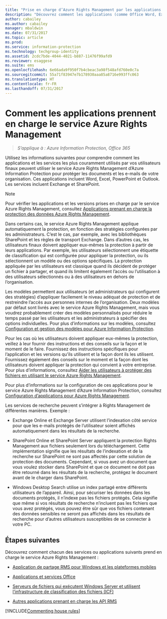 ```yaml
---
title: "Prise en charge d’Azure Rights Management par les applications à partir d’AIP"
description: "Découvrez comment les applications (comme Office Word, Excel, PowerPoint et Outlook) et les services (comme Exchange et SharePoint) les plus couramment utilisés par vos utilisateurs finaux peuvent utiliser le service Azure Rights Management d’Azure Information Protection pour protéger les documents et e-mails de votre organisation."
author: cabailey
ms.author: cabailey
manager: mbaldwin
ms.date: 07/31/2017
ms.topic: article
ms.prod: 
ms.service: information-protection
ms.technology: techgroup-identity
ms.assetid: 2cdc7bde-4044-4021-b887-11476f99afd9
ms.reviewer: esaggese
ms.suite: ems
ms.openlocfilehash: 6e66ada9f950f7b4cbeac3a98f548afd760e0c7a
ms.sourcegitcommit: 55a71f83947e7b178930aaa85a8716e993ffc063
ms.translationtype: HT
ms.contentlocale: fr-FR
ms.lasthandoff: 07/31/2017
---
```

# <a name="how-applications-support-the-azure-rights-management-service"></a>Comment les applications prennent en charge le service Azure Rights Management

>*S’applique à : Azure Information Protection, Office 365*

Utilisez les informations suivantes pour comprendre comment les applications et les services les plus couramment utilisés par vos utilisateurs finaux peuvent utiliser le service Azure Rights Management d’Azure Information Protection pour protéger les documents et les e-mails de votre organisation. Ces applications incluent Word, Excel, PowerPoint et Outlook. Les services incluent Exchange et SharePoint.

> [!NOTE]
> Pour vérifier les applications et les versions prises en charge par le service Azure Rights Management, consultez [Applications prenant en charge la protection des données Azure Rights Management](../get-started/requirements-applications.md).

Dans certains cas, le service Azure Rights Management applique automatiquement la protection, en fonction des stratégies configurées par les administrateurs. C’est le cas, par exemple, avec les bibliothèques SharePoint et les règles de transport Exchange. Dans d’autres cas, les utilisateurs finaux doivent appliquer eux-mêmes la protection à partir de leurs applications. Par exemple, les utilisateurs sélectionnent une étiquette de classification qui est configurée pour appliquer la protection, ou ils sélectionnent un modèle ou des options spécifiques. La protection appliquée par les utilisateurs est classique quand ils décident de protéger un fichier à partager, et quand ils limitent également l’accès ou l’utilisation à des utilisateurs sélectionnés ou à des utilisateurs en dehors de l’organisation.

Les modèles permettent aux utilisateurs (et administrateurs qui configurent des stratégies) d’appliquer facilement le niveau adéquat de protection et de restreindre l’accès aux personnes internes de l’organisation. Deux modèles par défaut sont livrés avec le service Azure Rights Management, mais vous voudrez probablement créer des modèles personnalisés pour réduire le temps passé par les utilisateurs et les administrateurs à spécifier des options individuelles. Pour plus d’informations sur les modèles, consultez [Configuration et gestion des modèles pour Azure Information Protection](../deploy-use/configure-policy-templates.md).

Pour les cas où les utilisateurs doivent appliquer eux-mêmes la protection, veillez à leur fournir des instructions et des conseils sur la façon et le moment de le faire. Fournissez des instructions spécifiques pour l’application et les versions qu’ils utilisent et la façon dont ils les utilisent. Fournissez également des conseils sur le moment et la façon dont les utilisateurs doivent appliquer la protection qui convient à votre entreprise. Pour plus d’informations, consultez [Aider les utilisateurs à protéger des fichiers en utilisant le service Azure Rights Management](../deploy-use/help-users.md).

Pour plus d’informations sur la configuration de ces applications pour le service Azure Rights Management d’Azure Information Protection, consultez [Configuration d’applications pour Azure Rights Management](../deploy-use/configure-applications.md).

Les services de recherche peuvent s’intégrer à Rights Management de différentes manières. Exemple : 

- Exchange Online et Exchange Server utilisent l’indexation côté service pour que les e-mails protégés de l’utilisateur soient affichés automatiquement dans les résultats de la recherche. 

- SharePoint Online et SharePoint Server appliquent la protection Rights Management aux fichiers seulement lors du téléchargement. Cette implémentation signifie que les résultats de l’indexation et de la recherche sur SharePoint ne sont pas affectés par cette solution de protection des documents. Cependant, si vous avez un document que vous voulez stocker dans SharePoint et que ce document ne doit pas être retourné dans les résultats de la recherche, protégez le document avant de le charger dans SharePoint.

- Windows Desktop Search utilise un index partagé entre différents utilisateurs de l’appareil. Ainsi, pour sécuriser les données dans les documents protégés, il n’indexe pas les fichiers protégés. Cela signifie que même si vos résultats de recherche n’incluent pas les fichiers que vous avez protégés, vous pouvez être sûr que vos fichiers contenant des données sensibles ne seront pas affichés dans les résultats de recherche pour d’autres utilisateurs susceptibles de se connecter à votre PC. 

## <a name="next-steps"></a>Étapes suivantes

Découvrez comment chacun des services ou applications suivants prend en charge le service Azure Rights Management :

-   [Application de partage RMS pour Windows et les plateformes mobiles](sharing-app-support.md)

-   [Applications et services Office](office-apps-services-support.md)

-   [Serveurs de fichiers qui exécutent Windows Server et utilisent l’infrastructure de classification des fichiers (ICF)](file-server-support.md)

-   [Autres applications prenant en charge les API RMS](api-support.md)

[!INCLUDE[Commenting house rules](../includes/houserules.md)]
